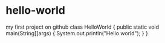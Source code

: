 # hello-world
my first project on github
class HelloWorld
{
   public static void main(String[]args)
   {
   System.out.println("Hello world");
   }
 }
